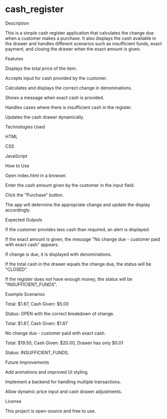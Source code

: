 ﻿# cash_register
Description

This is a simple cash register application that calculates the change due when a customer makes a purchase. It also displays the cash available in the drawer and handles different scenarios such as insufficient funds, exact payment, and closing the drawer when the exact amount is given.

Features

Displays the total price of the item.

Accepts input for cash provided by the customer.

Calculates and displays the correct change in denominations.

Shows a message when exact cash is provided.

Handles cases where there is insufficient cash in the register.

Updates the cash drawer dynamically.

Technologies Used

HTML

CSS

JavaScript

How to Use

Open index.html in a browser.

Enter the cash amount given by the customer in the input field.

Click the "Purchase" button.

The app will determine the appropriate change and update the display accordingly.

Expected Outputs

If the customer provides less cash than required, an alert is displayed.

If the exact amount is given, the message "No change due - customer paid with exact cash" appears.

If change is due, it is displayed with denominations.

If the total cash in the drawer equals the change due, the status will be "CLOSED".

If the register does not have enough money, the status will be "INSUFFICIENT_FUNDS".

Example Scenarios

Total: $1.87, Cash Given: $5.00

Status: OPEN with the correct breakdown of change.

Total: $1.87, Cash Given: $1.87

No change due - customer paid with exact cash.

Total: $19.50, Cash Given: $20.00, Drawer has only $0.01

Status: INSUFFICIENT_FUNDS.

Future Improvements

Add animations and improved UI styling.

Implement a backend for handling multiple transactions.

Allow dynamic price input and cash drawer adjustments.

License

This project is open-source and free to use.
